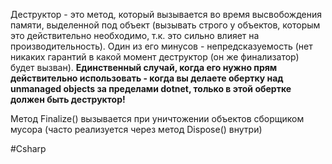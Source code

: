 Деструктор - это метод, который вызывается во время высвобождения памяти, выделенной под объект (вызывать строго у объектов, которым это действительно необходимо, т.к. это сильно влияет на производительность).
Один из его минусов - непредсказуемость (нет никаких гарантий в какой момент деструктор (он же финализатор) будет вызван).
**Единственный случай, когда его нужно прям действительно использовать - когда вы делаете обертку над unmanaged objects за пределами dotnet, только в этой обертке должен быть деструктор!**

Метод Finalize() вызывается при уничтожении объектов сборщиком мусора (часто реализуется через метод Dispose() внутри)

#Csharp 